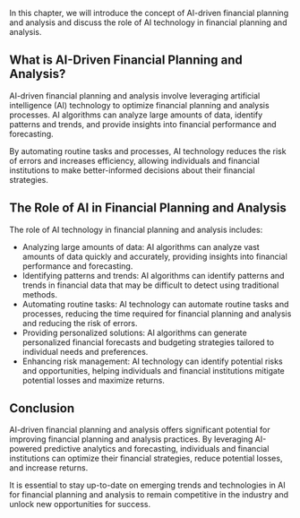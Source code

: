
In this chapter, we will introduce the concept of AI-driven financial planning and analysis and discuss the role of AI technology in financial planning and analysis.

What is AI-Driven Financial Planning and Analysis?
--------------------------------------------------

AI-driven financial planning and analysis involve leveraging artificial intelligence (AI) technology to optimize financial planning and analysis processes. AI algorithms can analyze large amounts of data, identify patterns and trends, and provide insights into financial performance and forecasting.

By automating routine tasks and processes, AI technology reduces the risk of errors and increases efficiency, allowing individuals and financial institutions to make better-informed decisions about their financial strategies.

The Role of AI in Financial Planning and Analysis
-------------------------------------------------

The role of AI technology in financial planning and analysis includes:

* Analyzing large amounts of data: AI algorithms can analyze vast amounts of data quickly and accurately, providing insights into financial performance and forecasting.
* Identifying patterns and trends: AI algorithms can identify patterns and trends in financial data that may be difficult to detect using traditional methods.
* Automating routine tasks: AI technology can automate routine tasks and processes, reducing the time required for financial planning and analysis and reducing the risk of errors.
* Providing personalized solutions: AI algorithms can generate personalized financial forecasts and budgeting strategies tailored to individual needs and preferences.
* Enhancing risk management: AI technology can identify potential risks and opportunities, helping individuals and financial institutions mitigate potential losses and maximize returns.

Conclusion
----------

AI-driven financial planning and analysis offers significant potential for improving financial planning and analysis practices. By leveraging AI-powered predictive analytics and forecasting, individuals and financial institutions can optimize their financial strategies, reduce potential losses, and increase returns.

It is essential to stay up-to-date on emerging trends and technologies in AI for financial planning and analysis to remain competitive in the industry and unlock new opportunities for success.
